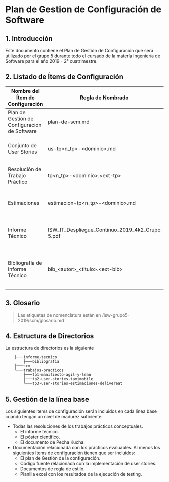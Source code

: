 # Plan de Gestion de Configuración de Software

## 1. Introducción

Este documento contiene el Plan de Gestión de Configuración que será utilizado por el grupo 5 durante todo el cursado de la matería Ingeniería de Software para el año 2019 - 2° cuatrimestre.

## 2. Listado de Ítems de Configuración

|  Nombre del Ítem de Configuración | Regla de Nombrado  | Ubicación Física  |
| ------------ | ------------ | ------------ |
| Plan de Gestión de Configuración de Software | plan-de-scm.md | /isw-grupo5-2019/scm/ |
| Conjunto de User Stories | us-tp&lt;n_tp&gt;-&lt;dominio&gt;.md | /isw-grupo5-2019/trabajos-practicos/tp&lt;n_tp&gt;-&lt;dominio&gt;/ |
| Resolución de Trabajo Práctico | tp&lt;n_tp&gt;-&lt;dominio&gt;.&lt;ext-tp&gt; | /isw-grupo5-2019/trabajos-practicos/tp&lt;n_tp&gt;-&lt;dominio&gt;/ |
| Estimaciones | estimacion-tp&lt;n_tp&gt;-&lt;dominio&gt;.md | /isw-grupo5-2019/trabajos-practicos/tp&lt;n_tp&gt;-&lt;dominio&gt;/ |
| Informe Técnico | ISW_IT_Despliegue_Continuo_2019_4k2_Grupo 5.pdf | /isw-grupo5-2019/informe-tecnico-despliegue-continuo-grupo5/ |
| Bibliografía de Informe Técnico | bib_&lt;autor&gt;_&lt;titulo&gt;.&lt;ext-bib&gt; | /isw-grupo5-2019/informe-tecnico-despliegue-continuo-grupo5/bibliografia/  |

## 3. Glosario

> Las etiquetas de nomenclatura están en /isw-grupo5-2019/scm/glosario.md

## 4. Estructura de Directorios

La estructura de directorios es la siguiente

```isw-grupo5-2019
    ├───informe-tecnico
        ├───bibliografia
    ├───scm
    └───trabajos-practicos
        ├───tp1-manifiesto-agil-y-lean
        ├───tp2-user-stories-taximobile
        └───tp3-user-stories-estimaciones-delivereat
```

## 5. Gestión de la línea base

Los siguientes items de configuración serán incluidos en cada línea base cuando tengan un nivel de madurez suficiente:

- Todas las resoluciones de los trabajos prácticos conceptuales.
  - El informe técnico.
  - El póster científico.
  - El documento de Pecha Kucha.
- Documentación relacionada con los prácticos evaluables. Al menos los siguientes Items de configuración tienen que ser incluidos:
  - El plan de Gestión de la configuración.
  - Código fuente relacionada con la implementación de user stories.
  - Documentos de regla de estilo.
  - Planilla excel con los resultados de la ejecución de testing.
  